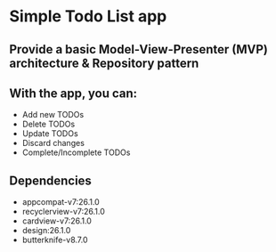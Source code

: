 # Simple Todo List app

## Provide a basic Model-View-Presenter (MVP) architecture & Repository pattern

## With the app, you can:
- Add new TODOs
- Delete TODOs
- Update TODOs
- Discard changes
- Complete/Incomplete TODOs

## Dependencies
- appcompat-v7:26.1.0
- recyclerview-v7:26.1.0
- cardview-v7:26.1.0
- design:26.1.0
- butterknife-v8.7.0
